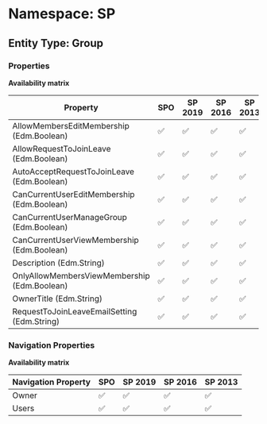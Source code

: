 # Namespace: SP

## Entity Type: Group

### Properties

**Availability matrix**

Property | SPO | SP 2019 | SP 2016 | SP 2013
----------|-----|---------|---------|--------
AllowMembersEditMembership (Edm.Boolean) | ✅ | ✅ | ✅ | ✅
AllowRequestToJoinLeave (Edm.Boolean) | ✅ | ✅ | ✅ | ✅
AutoAcceptRequestToJoinLeave (Edm.Boolean) | ✅ | ✅ | ✅ | ✅
CanCurrentUserEditMembership (Edm.Boolean) | ✅ | ✅ | ✅ | ✅
CanCurrentUserManageGroup (Edm.Boolean) | ✅ | ✅ | ✅ | ✅
CanCurrentUserViewMembership (Edm.Boolean) | ✅ | ✅ | ✅ | ✅
Description (Edm.String) | ✅ | ✅ | ✅ | ✅
OnlyAllowMembersViewMembership (Edm.Boolean) | ✅ | ✅ | ✅ | ✅
OwnerTitle (Edm.String) | ✅ | ✅ | ✅ | ✅
RequestToJoinLeaveEmailSetting (Edm.String) | ✅ | ✅ | ✅ | ✅

### Navigation Properties

**Availability matrix**

Navigation Property | SPO | SP 2019 | SP 2016 | SP 2013
----------|-----|---------|---------|--------
Owner | ✅ | ✅ | ✅ | ✅
Users | ✅ | ✅ | ✅ | ✅
